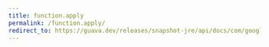 ```yaml
---
title: function.apply
permalink: /function.apply/
redirect_to: https://guava.dev/releases/snapshot-jre/api/docs/com/google/common/base/Function.html#apply-F-
---
```

